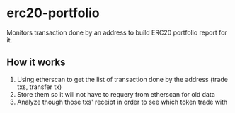 # erc20-portfolio

Monitors transaction done by an address to build ERC20 portfolio report for it.

## How it works

1. Using etherscan to get the list of transaction done by the address (trade txs, transfer tx)
2. Store them so it will not have to requery from etherscan for old data
3. Analyze though those txs' receipt in order to see which token trade with
